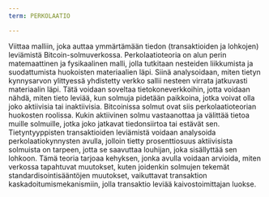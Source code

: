 ```yaml
---
term: PERKOLAATIO

---
```

Viittaa malliin, joka auttaa ymmärtämään tiedon (transaktioiden ja lohkojen) leviämistä Bitcoin-solmuverkossa. Perkolaatioteoria on alun perin matemaattinen ja fysikaalinen malli, jolla tutkitaan nesteiden liikkumista ja suodattumista huokoisten materiaalien läpi. Siinä analysoidaan, miten tietyn kynnysarvon ylittyessä yhdistetty verkko sallii nesteen virrata jatkuvasti materiaalin läpi. Tätä voidaan soveltaa tietokoneverkkoihin, jotta voidaan nähdä, miten tieto leviää, kun solmuja pidetään paikkoina, jotka voivat olla joko aktiivisia tai inaktiivisia. Bitcoinissa solmut ovat siis perkolaatioteorian huokosten roolissa. Kukin aktiivinen solmu vastaanottaa ja välittää tietoa muille solmuille, jotka joko jatkavat tiedonsiirtoa tai estävät sen. Tietyntyyppisten transaktioiden leviämistä voidaan analysoida perkolaatiokynnysten avulla, jolloin tietty prosenttiosuus aktiivisista solmuista on tarpeen, jotta se saavuttaa louhijan, joka sisällyttää sen lohkoon. Tämä teoria tarjoaa kehyksen, jonka avulla voidaan arvioida, miten verkossa tapahtuvat muutokset, kuten joidenkin solmujen tekemät standardisointisääntöjen muutokset, vaikuttavat transaktion kaskadoitumismekanismiin, jolla transaktio leviää kaivostoimittajan luokse.